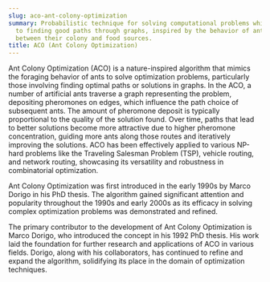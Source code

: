 ```yaml
---
slug: aco-ant-colony-optimization
summary: Probabilistic technique for solving computational problems which can be reduced
  to finding good paths through graphs, inspired by the behavior of ants seeking paths
  between their colony and food sources.
title: ACO (Ant Colony Optimization)
---
```


Ant Colony Optimization (ACO) is a nature-inspired algorithm that mimics the foraging behavior of ants to solve optimization problems, particularly those involving finding optimal paths or solutions in graphs. In the ACO, a number of artificial ants traverse a graph representing the problem, depositing pheromones on edges, which influence the path choice of subsequent ants. The amount of pheromone deposit is typically proportional to the quality of the solution found. Over time, paths that lead to better solutions become more attractive due to higher pheromone concentration, guiding more ants along those routes and iteratively improving the solutions. ACO has been effectively applied to various NP-hard problems like the Traveling Salesman Problem (TSP), vehicle routing, and network routing, showcasing its versatility and robustness in combinatorial optimization.

Ant Colony Optimization was first introduced in the early 1990s by Marco Dorigo in his PhD thesis. The algorithm gained significant attention and popularity throughout the 1990s and early 2000s as its efficacy in solving complex optimization problems was demonstrated and refined.

The primary contributor to the development of Ant Colony Optimization is Marco Dorigo, who introduced the concept in his 1992 PhD thesis. His work laid the foundation for further research and applications of ACO in various fields. Dorigo, along with his collaborators, has continued to refine and expand the algorithm, solidifying its place in the domain of optimization techniques.